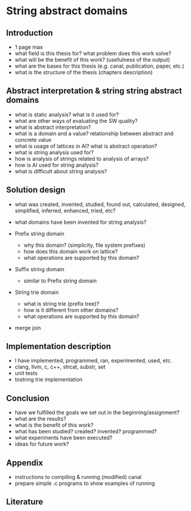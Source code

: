 # String abstract domains

## Introduction

* 1 page max
* what field is this thesis for? what problem does this work solve?
* what will be the benefit of this work? (usefulness of the output)
* what are the bases for this thesis (e.g. canal, publication, paper, etc.)
* what is the structure of the thesis (chapters description)

## Abstract interpretation & string string abstract domains
   
* what is static analysis? what is it used for?
* what are other ways of evaluating the SW quality?
* what is abstract interpretation?
* what is a domain and a value? relationship between abstract and concrete value
* what is usage of lattices in AI? what is abstract operation?
* what is string analysis used for?
* how is analysis of strings related to analysis of arrays?
* how is AI used for string analysis?
* what is difficult about string analysis?
    
## Solution design

* what was created, invented, studied, found out, calculated, designed,
  simplified, inferred, enhanced, tried, etc?
* what domains have been invented for string analysis?
*   Prefix string domain
    
    * why this domain? (simplicity, file system prefixes)
    * how does this domain work on lattice?
    * what operations are supported by this domain?

*   Suffix string domain

    * similar to Prefix string domain

*   String trie domain

    * what is string trie (prefix tree)?
    * how is it different from other domains?
    * what operations are supported by this domain?

* merge join

## Implementation description

* I have implemented, programmed, ran, experimented, used, etc.
* clang, llvm, c, c++, strcat, substr, set
* unit tests
* tostring trie implementation

## Conclusion

* have we fulfilled the goals we set out in the beginning/assignment?
* what are the results?
* what is the benefit of this work?
* what has been studied? created? invented? programmed?
* what experiments have been executed?
* ideas for future work?

## Appendix

* instructions to compiling & running (modified) canal
* prepare simple .c programs to show examples of running

## Literature

